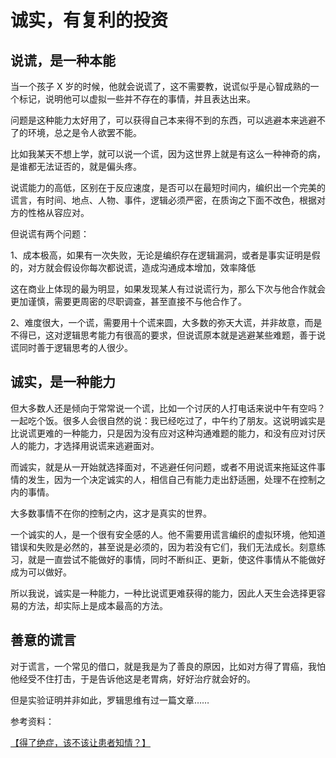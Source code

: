 # 诚实，有复利的投资

## 说谎，是一种本能

当一个孩子 X 岁的时候，他就会说谎了，这不需要教，说谎似乎是心智成熟的一个标记，说明他可以虚拟一些并不存在的事情，并且表达出来。

问题是这种能力太好用了，可以获得自己本来得不到的东西，可以逃避本来逃避不了的环境，总之是令人欲罢不能。

比如我某天不想上学，就可以说一个谎，因为这世界上就是有这么一种神奇的病，是谁都无法证否的，就是偏头疼。

说谎能力的高低，区别在于反应速度，是否可以在最短时间内，编织出一个完美的谎言，有时间、地点、人物、事件，逻辑必须严密，在质询之下面不改色，根据对方的性格从容应对。

但说谎有两个问题：

1、成本极高，如果有一次失败，无论是编织存在逻辑漏洞，或者是事实证明是假的，对方就会假设你每次都说谎，造成沟通成本增加，效率降低

这在商业上体现的最为明显，如果发现某人有过说谎行为，那么下次与他合作就会更加谨慎，需要更周密的尽职调查，甚至直接不与他合作了。

2、难度很大，一个谎，需要用十个谎来圆，大多数的弥天大谎，并非故意，而是不得已，这对逻辑思考能力有很高的要求，但说谎原本就是逃避某些难题，善于说谎同时善于逻辑思考的人很少。

## 诚实，是一种能力

但大多数人还是倾向于常常说一个谎，比如一个讨厌的人打电话来说中午有空吗？一起吃个饭。很多人会很自然的说：我已经吃过了，中午约了朋友。这说明诚实是比说谎更难的一种能力，只是因为没有应对这种沟通难题的能力，和没有应对讨厌人的能力，才选择用说谎来逃避面对。

而诚实，就是从一开始就选择面对，不逃避任何问题，或者不用说谎来拖延这件事情的发生，因为一个决定诚实的人，相信自己有能力走出舒适圈，处理不在控制之内的事情。

大多数事情不在你的控制之内，这才是真实的世界。

一个诚实的人，是一个很有安全感的人。他不需要用谎言编织的虚拟环境，他知道错误和失败是必然的，甚至说是必须的，因为若没有它们，我们无法成长。刻意练习，就是一直尝试不能做好的事情，同时不断纠正、更新，使这件事情从不能做好成为可以做好。

所以我说，诚实是一种能力，一种比说谎更难获得的能力，因此人天生会选择更容易的方法，却实际上是成本最高的方法。

## 善意的谎言

对于谎言，一个常见的借口，就是我是为了善良的原因，比如对方得了胃癌，我怕他经受不住打击，于是告诉他这是老胃病，好好治疗就会好的。

但是实验证明并非如此，罗辑思维有过一篇文章……



参考资料：

[【得了绝症，该不该让患者知情？】](http://121.40.106.47:4848/topic/2016-08-07)

